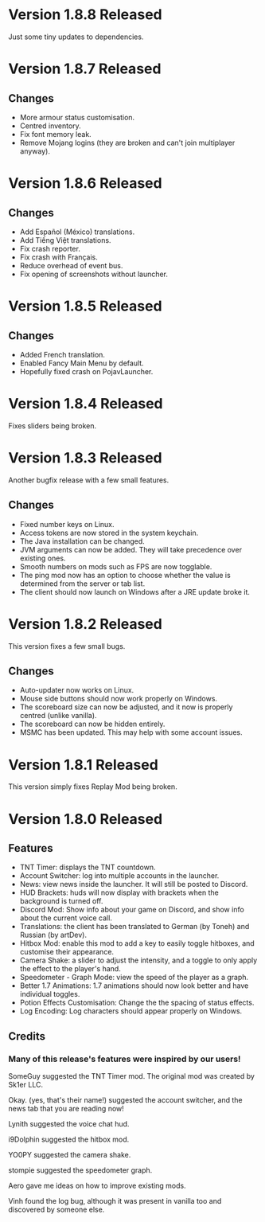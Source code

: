 # Version 1.8.8 Released
Just some tiny updates to dependencies.

# Version 1.8.7 Released

## Changes

- More armour status customisation.
- Centred inventory.
- Fix font memory leak.
- Remove Mojang logins (they are broken and can't join multiplayer anyway).


# Version 1.8.6 Released

## Changes

- Add Español (México) translations.
- Add Tiếng Việt translations.
- Fix crash reporter.
- Fix crash with Français.
- Reduce overhead of event bus.
- Fix opening of screenshots without launcher.


# Version 1.8.5 Released

## Changes

- Added French translation.
- Enabled Fancy Main Menu by default.
- Hopefully fixed crash on PojavLauncher.


# Version 1.8.4 Released

Fixes sliders being broken.


# Version 1.8.3 Released

Another bugfix release with a few small features.

## Changes

- Fixed number keys on Linux.
- Access tokens are now stored in the system keychain.
- The Java installation can be changed.
- JVM arguments can now be added. They will take precedence over existing ones.
- Smooth numbers on mods such as FPS are now togglable.
- The ping mod now has an option to choose whether the value is determined from the server or tab list.
- The client should now launch on Windows after a JRE update broke it.


# Version 1.8.2 Released

This version fixes a few small bugs.

## Changes

- Auto-updater now works on Linux.
- Mouse side buttons should now work properly on Windows.
- The scoreboard size can now be adjusted, and it now is properly centred (unlike vanilla).
- The scoreboard can now be hidden entirely.
- MSMC has been updated. This may help with some account issues.


# Version 1.8.1 Released

This version simply fixes Replay Mod being broken.


# Version 1.8.0 Released

## Features

- TNT Timer: displays the TNT countdown.
- Account Switcher: log into multiple accounts in the launcher.
- News: view news inside the launcher. It will still be posted to Discord.
- HUD Brackets: huds will now display with brackets when the background is turned off.
- Discord Mod: Show info about your game on Discord, and show info about the current voice call.
- Translations: the client has been translated to German (by Toneh) and Russian (by artDev).
- Hitbox Mod: enable this mod to add a key to easily toggle hitboxes, and customise their appearance.
- Camera Shake: a slider to adjust the intensity, and a toggle to only apply the effect to the player's hand.
- Speedometer - Graph Mode: view the speed of the player as a graph.
- Better 1.7 Animations: 1.7 animations should now look better and have individual toggles.
- Potion Effects Customisation: Change the the spacing of status effects.
- Log Encoding: Log characters should appear properly on Windows.

## Credits

### Many of this release's features were inspired by our users!

SomeGuy suggested the TNT Timer mod. The original mod was created by Sk1er LLC.

Okay. (yes, that's their name!) suggested the account switcher, and the news tab that you are reading now!

Lynith suggested the voice chat hud.

i9Dolphin suggested the hitbox mod.

YO0PY suggested the camera shake.

stompie suggested the speedometer graph.

Aero gave me ideas on how to improve existing mods.

Vinh found the log bug, although it was present in vanilla too and discovered by someone else.
